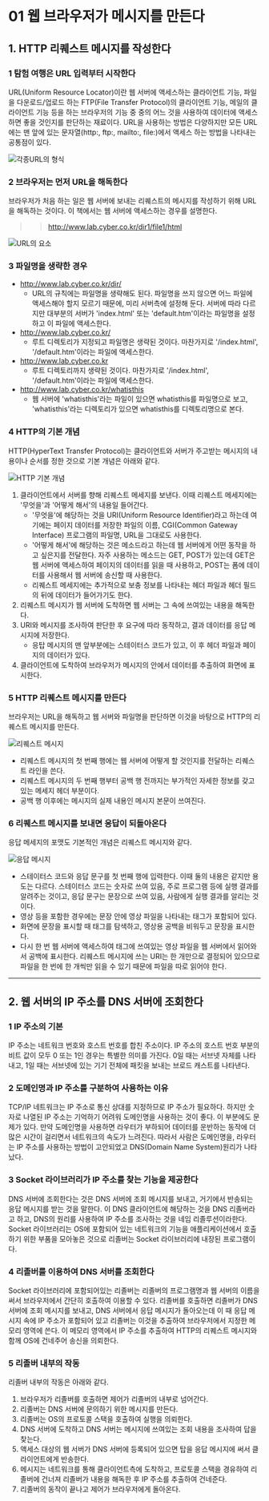 # 01 웹 브라우저가 메시지를 만든다
## 1. HTTP 리퀘스트 메시지를 작성한다
### 1 탐험 여행은 URL 입력부터 시작한다
URL(Uniform Resource Locator)이란 웹 서버에 액세스하는 클라이언트 기능, 파일을 다운로드/업로드 하는 FTP(File Transfer Protocol)의 클라이언트 기능, 메일의 클라이언트 기능 등을 하는 브라우저의 기능 중 중의 어느 것을 사용하여 데이터에 액세스하면 좋을 것인지를 판단하는 재료이다.
URL을 사용하는 방법은 다양하지만 모든 URL에는 맨 앞에 있는 문자열(http:, ftp:, mailto:, file:)에서 액세스 하는 방법을 나타내는 공통점이 있다.

![각종URL의 형식](./Image/Image00.png)

### 2 브라우저는 먼저 URL을 해독한다
브라우저가 처음 하는 일은 웹 서버에 보내는 리퀘스트의 메시지를 작성하기 위해  URL을 해독하는 것이다.
이 책에서는 웹 서버에 액세스하는 경우를 설명한다.
>> http://www.lab.cyber.co.kr/dir1/file1/html

![URL의 요소](./Image/Image01.png)

### 3 파일명을 생략한 경우
- http://www.lab.cyber.co.kr/dir/
	- URL의 규칙에는 파일명을 생략해도 된다. 파일명을 쓰지 않으면 어느 파일에 액세스해야 할지 모르기 때문에, 미리 서버측에 설정해 둔다. 서버에 따라 다르지만 대부분의 서버가 'index.html' 또는 'default.htm'이라는 파일명을 설정하고 이 파일에 액세스한다.
- http://www.lab.cyber.co.kr/
	- 루트 디렉토리가 지정되고 파일명은 생략된 것이다. 마찬가지로 '/index.html', '/default.htm'이라는 파일에 액세스한다.
- http://www.lab.cyber.co.kr
	- 루트 디렉토리까지 생략된 것이다. 마찬가지로 '/index.html', '/default.htm'이라는 파일에 액세스한다.
- http://www.lab.cyber.co.kr/whatisthis
	- 웹 서버에 'whatisthis'라는 파일이 있으면 whatisthis를 파일명으로 보고, 'whatisthis'라는 디렉토리가 있으면 whatisthis를 디렉토리명으로 본다.

### 4 HTTP의 기본 개념
HTTP(HyperText Transfer Protocol)는 클라이언트와 서버가 주고받는 메시지의 내용이나 순서를 정한 것으로 기본 개념은 아래와 같다.

![HTTP 기본 개념](./Image/Image02.png)

1. 클라이언트에서 서버를 향해 리퀘스트 메세지를 보낸다. 이때 리퀘스트 메세지에는 '무엇을'과 '어떻게 해서'의 내용일 들어간다.
	- '무엇을'에 해당하는 것을 URI(Uniform Resource Identifier)라고 하는데 여기에는 페이지 데이터를 저장한 파일의 이름, CGI(Common Gateway Interface) 프로그램의 파일명, URL을 그대로도 사용한다.
	- '어떻게 해서'에 해당하는 것은 메소드라고 하는데 웹 서버에게 어떤 동작을 하고 싶은지를 전달한다. 자주 사용하는 메소드는 GET, POST가 있는데 GET은 웹 서버에 액세스하여 페이지의 데이터를 읽을 때 사용하고, POST는 폼에 데이터를 사용해서 웹 서버에 송신할 때 사용한다.
	- 리퀘스트 메세지에는 추가적으로 보충 정보를 나타내는 헤더 파일과 헤더 필드의 뒤에 데이터가 들어가기도 한다.
2. 리퀘스트 메시지가 웹 서버에 도착하면 웹 서버는 그 속에 쓰여있는 내용을 해독한다.
3. URI와 메시지를 조사하여 판단한 후 요구에 따라 동작하고, 결과 데이터를 응답 메시지에 저장한다.
	- 응탑 메시지의 맨 앞부분에는 스테이터스 코드가 있고, 이 후 헤더 파일과 페이지의 데이터가 있다.
4. 클라이언트에 도착하여 브라우저가 메시지의 안에서 데이터를 추출하여 화면에 표시한다.

### 5 HTTP 리퀘스트 메시지를 만든다
브라우저는 URL을 해독하고 웹 서버와 파일명을 판단하면 이것을 바탕으로 HTTP의 리퀘스트 메시지를 만든다.

![리퀘스트 메시지](./Image/Image03.png)

- 리퀘스트 메시지의 첫 번째 행에는 웹 서버에 어떻게 할 것인지를 전달하는 리퀘스트 라인을 쓴다.
- 리퀘스트 메시지의 두 번째 행부터 공백 행 전까지는 부가적인 자세한 정보를 갖고 있는 메세지 헤더 부분이다.
- 공백 행 이후에는 메시지의 실제 내용인 메시지 본문이 쓰여진다.

### 6 리퀘스트 메시지를 보내면 응답이 되돌아온다
응답 메세지의 포맷도 기본적인 개념은 리퀘스트 메시지와 같다.

![응답 메시지](./Image/Image04.png)

- 스테이터스 코드와 응답 문구를 첫 번째 행에 입력한다. 이때 둘의 내용은 같지만 용도는 다르다. 스테이터스 코드는 숫자로 쓰여 있음, 주로 프로그램 등에 실행 결과를 알려주는 것이고, 응답 문구는 문장으로 쓰여 있음, 사람에게 실행 결과를 알리는 것이다.
- 영상 등을 포함한 경우에는 문장 안에 영상 파일을 나타내는 태그가 포함되어 있다.
- 화면에 문장을 표시할 때 태그를 탐색하고, 영상용 공백을 비워두고 문장을 표시한다.
- 다시 한 번 웹 서버에 액세스하여 태그에 쓰여있는 영상 파일을 웹 서버에서 읽어와서 공백에 표시한다.
리퀘스트 메시지에 쓰는 URI는 한 개만으로 결정되어 있으므로 파일을 한 번에 한 개씩만 읽을 수 있기 때문에 파일을 따로 읽어야 한다.

------------
## 2. 웹 서버의 IP 주소를 DNS 서버에 조회한다
### 1 IP 주소의 기본
IP 주소는 네트워크 번호와 호스트 번호를 합친 주소이다. IP 주소의 호스트 번호 부분의 비트 값이 모두 0 또는 1인 경우는 특별한 의미를 가진다. 0일 때는 서브넷 자체를 나타내고, 1일 때는 서브넷에 있는 기기 전체에 패킷을 보내는 브로드 캐스트를 나타낸다.

### 2 도메인명과 IP 주소를 구분하여 사용하는 이유
TCP/IP 네트워크는 IP 주소로 통신 상대를 지정하므로 IP 주소가 필요하다. 하지만 숫자로 나열된 IP 주소는 기억하기 어려워 도메인명을 사용하는 것이 좋다. 이 부분에도 문제가 있다. 만약 도메인명을 사용하면 라우터가 부하되어 데이터를 운반하는 동작에 더 많은 시간이 걸리면서 네트워크의 속도가 느려진다. 따라서 사람은 도메인명을, 라우터는 IP 주소를 사용하는 방법이 고안되었고 DNS(Domain Name System)원리가 나타났다.

### 3 Socket 라이브러리가 IP 주소를 찾는 기능을 제공한다
DNS 서버에 조회한다는 것은 DNS 서버에 조회 메시지를 보내고, 거기에서 반송되는 응답 메시지를 받는 것을 말한다. 이 DNS 클라이언트에 해당하는 것을 DNS 리졸버라고 하고, DNS의 원리를 사용하여 IP 주소를 조사하는 것을 네임 리졸루션이라한다.
Socket 라이브러리는 OS에 포함되어 있는 네트워크의 기능을 애플리케이션에서 호출하기 위한 부품을 모아놓은 것으로 리졸버는 Socket 라이브러리에 내장된 프로그램이다.

### 4 리졸버를 이용하여 DNS 서버를 조회한다
Socket 라이브러리에 포함되어있는 리졸버는 리졸버의 프로그램명과 웹 서버의 이름을 써서 브라우저에서 간단히 호출하여 이용할 수 있다. 리졸버를 호출하면 리졸버가 DNS 서버에 조회 메시지를 보내고, DNS 서버에서 응답 메시지가 돌아오는데 이 때 응답 메시지 속에 IP 주소가 포함되어 있고 리졸버는 이것을 추출하여 브라우저에서 지정한 메모리 영역에 쓴다. 이 메모리 영역에서 IP 주소를 추출하여 HTTP의 리퀘스트 메시지와 함께 OS에 건네주어 송신을 의뢰한다.

### 5 리졸버 내부의 작동
리졸버 내부의 작동은 아래와 같다.
1. 브라우저가 리졸버를 호출하면 제어가 리졸버의 내부로 넘어간다.
2. 리졸버는 DNS 서버에 문의하기 위한 메시지를 만든다.
3. 리졸버는 OS의 프로토콜 스택을 호출하여 실행을 의뢰한다.
4. DNS 서버에 도착하고 DNS 서버는 메시지에 쓰여있는 조회 내용을 조사하여 답을 찾는다.
5. 액세스 대상의 웹 서버가 DNS 서버에 등록되어 있으면 탑을 응답 메시지에 써서 클라이언트에게 반송한다.
6. 메시지는 네트워크를 통해 클라이언트측에 도착하고, 프로토콜 스택을 경유하여 리졸버에 건너져 리졸버가 내용을 해독한 후 IP 주소를 추출하여 건네준다.
7. 리졸버의 동작이 끝나고 제어가 브라우저에게 돌아온다.